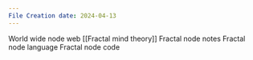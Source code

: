 ```yaml
---
File Creation date: 2024-04-13
---
```

World wide node web
[[Fractal mind theory]]
Fractal node notes
Fractal node language
Fractal node code
